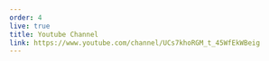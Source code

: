 ```yaml
---
order: 4
live: true
title: Youtube Channel
link: https://www.youtube.com/channel/UCs7khoRGM_t_45WfEkWBeig
---
```

